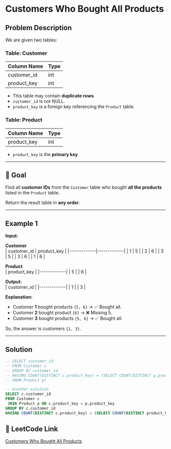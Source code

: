 
# Customers Who Bought All Products

## Problem Description

We are given two tables:  

### Table: Customer

| Column Name | Type |
|-------------|------|
| customer_id | int  |
| product_key | int  |

- This table may contain **duplicate rows**.  
- `customer_id` is not NULL.  
- `product_key` is a foreign key referencing the `Product` table.  

### Table: Product

| Column Name | Type |
|-------------|------|
| product_key | int  |

- `product_key` is the **primary key**.  

---

## 🎯 Goal

Find all **customer IDs** from the `Customer` table who bought **all the products** listed in the `Product` table.  

Return the result table in **any order**.  

---

## Example 1

**Input:**  

**Customer**  
| customer_id | product_key |
|-------------|-------------|
| 1           | 5           |
| 2           | 6           |
| 3           | 5           |
| 3           | 6           |
| 1           | 6           |

**Product**  
| product_key |
|-------------|
| 5           |
| 6           |

**Output:**  
| customer_id |
|-------------|
| 1           |
| 3           |

**Explanation:**  
- Customer **1** bought products `{5, 6}` → ✅ Bought all.  
- Customer **2** bought product `{6}` → ❌ Missing 5.  
- Customer **3** bought products `{5, 6}` → ✅ Bought all.  

So, the answer is customers `{1, 3}`.  

---

## Solution

```sql
-- SELECT customer_id 
-- FROM Customer c
-- GROUP BY customer_id
-- HAVING COUNT(DISTINCT c.product_key) = (SELECT COUNT(DISTINCT p.product_key)
-- FROM Product p)

-- Another solution
SELECT c.customer_id
FROM Customer c
 JOIN Product p ON c.product_key = p.product_key
GROUP BY c.customer_id
HAVING COUNT(DISTINCT c.product_key) = (SELECT COUNT(DISTINCT product_key) FROM Product)

```

## 🔗 LeetCode Link
[Customers Who Bought All Products](https://leetcode.com/problems/customers-who-bought-all-products/description/?envType=study-plan-v2&envId=top-sql-50)
